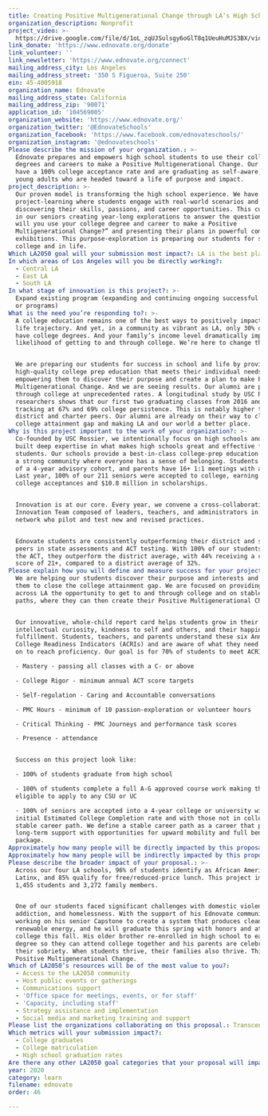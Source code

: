 ```yaml
---
title: Creating Positive Multigenerational Change through LA’s High Schoolers
organization_description: Nonprofit
project_video: >-
  https://drive.google.com/file/d/1oL_zqUJSulsgy6oGlT8q1UeuHuMJS3BX/view?usp=sharing
link_donate: 'https://www.ednovate.org/donate'
link_volunteer: ''
link_newsletter: 'https://www.ednovate.org/connect'
mailing_address_city: Los Angeles
mailing_address_street: '350 S Figueroa, Suite 250'
ein: 45-4005918
organization_name: Ednovate
mailing_address_state: California
mailing_address_zip: '90071'
application_id: '104569005'
organization_website: 'https://www.ednovate.org/'
organization_twitter: '@EdnovateSchools'
organization_facebook: 'https://www.facebook.com/ednovateschools/'
organization_instagram: '@ednovateschools'
Please describe the mission of your organization.: >-
  Ednovate prepares and empowers high school students to use their college
  degrees and careers to make a Positive Multigenerational Change. Our students
  have a 100% college acceptance rate and are graduating as self-aware, engaged
  young adults who are headed toward a life of purpose and impact.
project_description: >-
  Our proven model is transforming the high school experience. We have developed
  project-learning where students engage with real-world scenarios and roles,
  discovering their skills, passions, and career opportunities. This culminates
  in our seniors creating year-long explorations to answer the question, “how
  will you use your college degree and career to make a Positive
  Multigenerational Change?” and presenting their plans in powerful community
  exhibitions. This purpose-exploration is preparing our students for success in
  college and in life.
Which LA2050 goal will your submission most impact?: LA is the best place to LEARN
In which areas of Los Angeles will you be directly working?:
  - Central LA
  - East LA
  - South LA
In what stage of innovation is this project?: >-
  Expand existing program (expanding and continuing ongoing successful projects
  or programs)
What is the need you’re responding to?: >-
  A college education remains one of the best ways to positively impact your
  life trajectory. And yet, in a community as vibrant as LA, only 30% of people
  have college degrees. And your family’s income level dramatically impacts your
  likelihood of getting to and through college. We’re here to change that.


  We are preparing our students for success in school and life by providing a
  high-quality college prep education that meets their individual needs and
  empowering them to discover their purpose and create a plan to make Positive
  Multigenerational Change. And we are seeing results. Our alumni are persisting
  through college at unprecedented rates. A longitudinal study by USC Rossier
  researchers shows that our first two graduating classes from 2016 and 2017 are
  tracking at 67% and 69% college persistence. This is notably higher than
  district and charter peers. Our alumni are already on their way to closing the
  college attainment gap and making LA and our world a better place.
Why is this project important to the work of your organization?: >-
  Co-founded by USC Rossier, we intentionally focus on high schools and have
  built deep expertise in what makes high schools great and effective for
  students. Our schools provide a best-in-class college-prep education and build
  a strong community where everyone has a sense of belonging. Students are part
  of a 4-year advisory cohort, and parents have 16+ 1:1 meetings with advisors.
  Last year, 100% of our 211 seniors were accepted to college, earning 1,000+
  college acceptances and $10.8 million in scholarships.


  Innovation is at our core. Every year, we convene a cross-collaborative
  Innovation Team composed of leaders, teachers, and administrators in our
  network who pilot and test new and revised practices.


  Ednovate students are consistently outperforming their district and statewide
  peers in state assessments and ACT testing. With 100% of our students taking
  the ACT, they outperform the district average, with 44% receiving a composite
  score of 21+, compared to a district average of 32%.
Please explain how you will define and measure success for your project.: >-
  We are helping our students discover their purpose and interests and preparing
  them to close the college attainment gap. We are focused on providing students
  across LA the opportunity to get to and through college and on stable career
  paths, where they can then create their Positive Multigenerational Change. 


  Our innovative, whole-child report card helps students grow in their
  intellectual curiosity, kindness to self and others, and their happiness and
  fulfillment. Students, teachers, and parents understand these six Annual
  College Readiness Indicators (ACRIs) and are aware of what they need to work
  on to reach proficiency. Our goal is for 70% of students to meet ACRIs:

  - Mastery - passing all classes with a C- or above

  - College Rigor - minimum annual ACT score targets

  - Self-regulation - Caring and Accountable conversations

  - PMC Hours - minimum of 10 passion-exploration or volunteer hours

  - Critical Thinking - PMC Journeys and performance task scores

  - Presence - attendance 


  Success on this project look like:

  - 100% of students graduate from high school

  - 100% of students complete a full A-G approved course work making them
  eligible to apply to any CSU or UC

  - 100% of seniors are accepted into a 4-year college or university with a 73%
  initial Estimated College Completion rate and with those not in college on a
  stable career path. We define a stable career path as a career that provides
  long-term support with opportunities for upward mobility and full benefits
  package.
Approximately how many people will be directly impacted by this proposal?: '1455'
Approximately how many people will be indirectly impacted by this proposal?: '3272'
Please describe the broader impact of your proposal.: >-
  Across our four LA schools, 96% of students identify as African American or
  Latinx, and 85% qualify for free/reduced-price lunch. This project impacts
  1,455 students and 3,272 family members.


  One of our students faced significant challenges with domestic violence,
  addiction, and homelessness. With the support of his Ednovate community, he is
  working on his senior Capstone to create a system that produces clean,
  renewable energy, and he will graduate this spring with honors and attend
  college this fall. His older brother re-enrolled in high school to earn his
  degree so they can attend college together and his parents are celebrating
  their sobriety. When students thrive, their families also thrive. This is
  Positive Multigenerational Change.
Which of LA2050’s resources will be of the most value to you?:
  - Access to the LA2050 community
  - Host public events or gatherings
  - Communications support
  - 'Office space for meetings, events, or for staff'
  - 'Capacity, including staff'
  - Strategy assistance and implementation
  - Social media and marketing training and support
Please list the organizations collaborating on this proposal.: Transcend Education
Which metrics will your submission impact?:
  - College graduates
  - College matriculation
  - High school graduation rates
Are there any other LA2050 goal categories that your proposal will impact?: []
year: 2020
category: learn
filename: ednovate
order: 46

---
```

